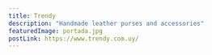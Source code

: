 ```yaml
---
title: Trendy
description: "Handmade leather purses and accessories"
featuredImage: portada.jpg
postLink: https://www.trendy.com.uy/
---
```

